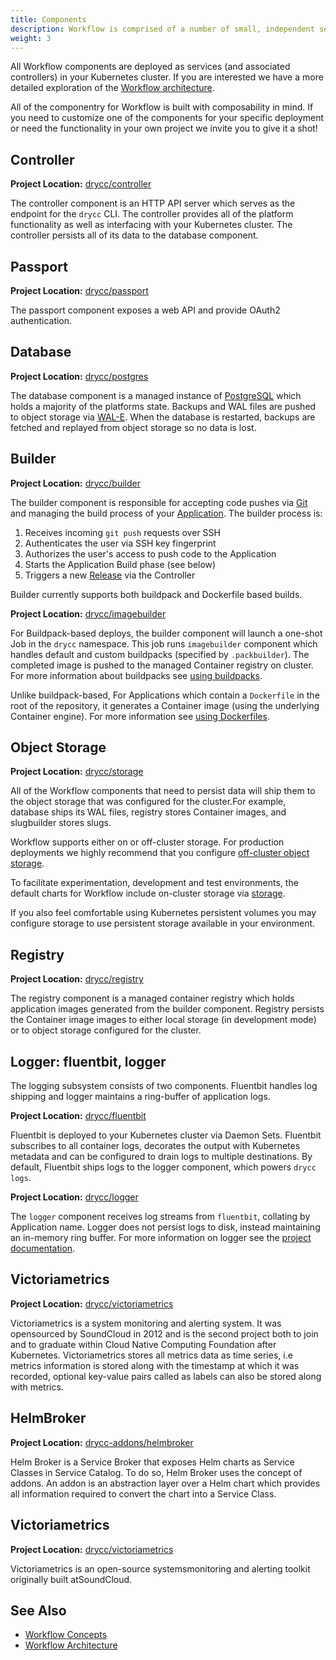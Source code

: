 ```yaml
---
title: Components
description: Workflow is comprised of a number of small, independent services that combine to create a distributed CaaS.
weight: 3
---
```


All Workflow components are deployed as services (and associated controllers) in your Kubernetes cluster.
If you are interested we have a more detailed exploration of the [Workflow architecture][architecture].

All of the componentry for Workflow is built with composability in mind. If you
need to customize one of the components for your specific deployment or need
the functionality in your own project we invite you to give it a shot!

## Controller

**Project Location:** [drycc/controller](https://github.com/drycc/controller)

The controller component is an HTTP API server which serves as the endpoint for
the `drycc` CLI. The controller provides all of the platform functionality as
well as interfacing with your Kubernetes cluster. The controller persists all
of its data to the database component.

## Passport

**Project Location:** [drycc/passport](https://github.com/drycc/passport)

The passport component exposes a web API and provide OAuth2 authentication.

## Database

**Project Location:** [drycc/postgres](https://github.com/drycc/postgres)

The database component is a managed instance of [PostgreSQL][] which holds a
majority of the platforms state. Backups and WAL files are pushed to object
storage via [WAL-E][]. When the database is restarted, backups are fetched and
replayed from object storage so no data is lost.

## Builder

**Project Location:** [drycc/builder](https://github.com/drycc/builder)


The builder component is responsible for accepting code pushes via [Git][] and
managing the build process of your [Application][]. The builder process is:

1. Receives incoming `git push` requests over SSH
2. Authenticates the user via SSH key fingerprint
3. Authorizes the user's access to push code to the Application
4. Starts the Application Build phase (see below)
5. Triggers a new [Release][] via the Controller

Builder currently supports both buildpack and Dockerfile based builds.

**Project Location:** [drycc/imagebuilder](https://github.com/drycc/imagebuilder)

For Buildpack-based deploys, the builder component will launch a one-shot Job
in the `drycc` namespace. This job runs `imagebuilder` component which handles
default and custom buildpacks (specified by `.packbuilder`). The completed image
is pushed to the managed Container registry on cluster. For more information
about buildpacks see [using buildpacks][using-buildpacks].

Unlike buildpack-based, For Applications which contain a `Dockerfile` in the root
of the repository, it generates a Container image (using the underlying Container engine).
For more information see [using Dockerfiles][using-dockerfiles].

## Object Storage

**Project Location:** [drycc/storage](https://github.com/drycc/storage)

All of the Workflow components that need to persist data will ship them to the
object storage that was configured for the cluster.For example, database ships
its WAL files, registry stores Container images, and slugbuilder stores slugs.

Workflow supports either on or off-cluster storage. For production deployments
we highly recommend that you configure [off-cluster object storage][configure-objectstorage].

To facilitate experimentation, development and test environments, the default charts for
Workflow include on-cluster storage via [storage](https://github.com/drycc/storage).

If you also feel comfortable using Kubernetes persistent volumes you may
configure storage to use persistent storage available in your environment.

## Registry

**Project Location:** [drycc/registry](https://github.com/drycc/registry)

The registry component is a managed container registry which holds application
images generated from the builder component. Registry persists the Container image
images to either local storage (in development mode) or to object storage
configured for the cluster.

## Logger: fluentbit, logger

The logging subsystem consists of two components. Fluentbit handles log shipping
and logger maintains a ring-buffer of application logs.


**Project Location:** [drycc/fluentbit](https://github.com/drycc/fluentbit)

Fluentbit is deployed to your Kubernetes cluster via Daemon Sets. Fluentbit
subscribes to all container logs, decorates the output with Kubernetes metadata
and can be configured to drain logs to multiple destinations. By default,
Fluentbit ships logs to the logger component, which powers `drycc logs`.

**Project Location:** [drycc/logger](https://github.com/drycc/logger)

The `logger` component receives log streams from `fluentbit`, collating by
Application name. Logger does not persist logs to disk, instead maintaining an
in-memory ring buffer. For more information on logger see the [project
documentation][logger-documentation].

## Victoriametrics

**Project Location:** [drycc/victoriametrics](https://github.com/drycc/victoriametrics)

Victoriametrics is a system monitoring and alerting system. It was opensourced by SoundCloud in 2012 and is
the second project both to join and to graduate within Cloud Native Computing Foundation after Kubernetes.
Victoriametrics stores all metrics data as time series, i.e metrics information is stored along with the
timestamp at which it was recorded, optional key-value pairs called as labels can also be stored along
with metrics.

## HelmBroker

**Project Location:** [drycc-addons/helmbroker](https://github.com/drycc-addons/helmbroker)

Helm Broker is a Service Broker that exposes Helm charts as Service Classes in Service Catalog.
To do so, Helm Broker uses the concept of addons. An addon is an abstraction layer over a Helm chart
which provides all information required to convert the chart into a Service Class.

## Victoriametrics

**Project Location:** [drycc/victoriametrics](https://github.com/drycc/victoriametrics)

Victoriametrics is an open-source systemsmonitoring and alerting toolkit originally built atSoundCloud.

## See Also

* [Workflow Concepts][concepts]
* [Workflow Architecture][architecture]

[Application]: ../reference-guide/terms.md#application
[Config]: ../reference-guide/terms.md#config
[Git]: http://git-scm.com/
[Nginx]: http://nginx.org/
[PostgreSQL]: http://www.postgresql.org/
[WAL-E]: https://github.com/wal-e/wal-e
[architecture]: architecture.md
[concepts]: concepts.md
[configure-objectstorage]: ../installing-workflow/configuring-object-storage.md
[logger-documentation]: https://github.com/drycc/logger
[release]: ../reference-guide/terms.md#release
[using-buildpacks]: ../applications/using-buildpacks.md
[using-dockerfiles]: ../applications/using-dockerfiles.md
